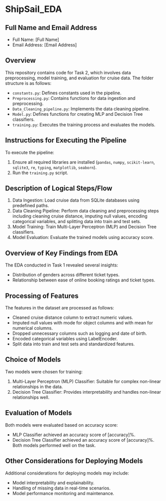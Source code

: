 # ShipSail_EDA

## Full Name and Email Address
- Full Name: [Full Name]
- Email Address: [Email Address]

## Overview
This repository contains code for Task 2, which involves data preprocessing, model training, and evaluation for cruise data. The folder structure is as follows:
- `constants.py`: Defines constants used in the pipeline.
- `Preprocessing.py`: Contains functions for data ingestion and preprocessing.
- `Data_Cleaning_pipeline.py`: Implements the data cleaning pipeline.
- `Model.py`: Defines functions for creating MLP and Decision Tree classifiers.
- `training.py`: Executes the training process and evaluates the models.

## Instructions for Executing the Pipeline
To execute the pipeline:
1. Ensure all required libraries are installed (`pandas`, `numpy`, `scikit-learn`, `sqlite3`, `re`, `typing`, `matplotlib`, `seaborn`).
2. Run the `training.py` script.

## Description of Logical Steps/Flow
1. Data Ingestion: Load cruise data from SQLite databases using predefined paths.
2. Data Cleaning Pipeline: Perform data cleaning and preprocessing steps including cleaning cruise distance, imputing null values, encoding categorical variables, and splitting data into train and test sets.
3. Model Training: Train Multi-Layer Perceptron (MLP) and Decision Tree classifiers.
4. Model Evaluation: Evaluate the trained models using accuracy score.

## Overview of Key Findings from EDA
The EDA conducted in Task 1 revealed several insights:
- Distribution of genders across different ticket types.
- Relationship between ease of online booking ratings and ticket types.

## Processing of Features
The features in the dataset are processed as follows:
- Cleaned cruise distance column to extract numeric values.
- Imputed null values with mode for object columns and with mean for numerical columns.
- Dropped unnecessary columns such as logging and date of birth.
- Encoded categorical variables using LabelEncoder.
- Split data into train and test sets and standardized features.

## Choice of Models
Two models were chosen for training:
1. Multi-Layer Perceptron (MLP) Classifier: Suitable for complex non-linear relationships in the data.
2. Decision Tree Classifier: Provides interpretability and handles non-linear relationships well.

## Evaluation of Models
Both models were evaluated based on accuracy score:
- MLP Classifier achieved an accuracy score of [accuracy]%.
- Decision Tree Classifier achieved an accuracy score of [accuracy]%.
Both models performed well on the task.

## Other Considerations for Deploying Models
Additional considerations for deploying models may include:
- Model interpretability and explainability.
- Handling of missing data in real-time scenarios.
- Model performance monitoring and maintenance.
